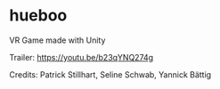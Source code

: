 # hueboo
VR Game made with Unity

Trailer: 
https://youtu.be/b23qYNQ274g

Credits:
Patrick Stillhart,
Seline Schwab,
Yannick Bättig

